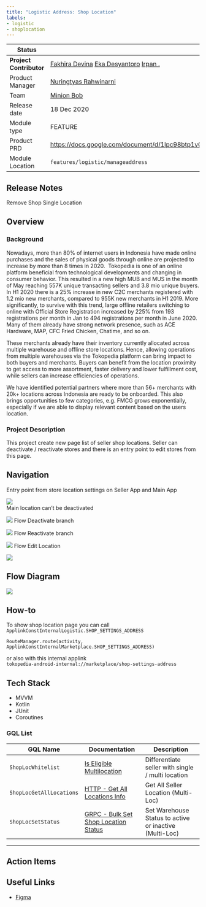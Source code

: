 ```yaml
---
title: "Logistic Address: Shop Location"
labels:
- logistic
- shoplocation
---
```


<!--left header table-->
| **Status**              | <!--start status:GREEN-->RELEASE<!--end status-->                                                                                                                                                                                                                                                          |
|-------------------------|------------------------------------------------------------------------------------------------------------------------------------------------------------------------------------------------------------------------------------------------------------------------------------------------------------|
| **Project Contributor** | [Fakhira Devina](https://tokopedia.atlassian.net/wiki/people/61077e53b704b40068e80a8e?ref=confluence) [Eka Desyantoro](https://tokopedia.atlassian.net/wiki/people/6283196bd9ddcc006e9c7a85?ref=confluence) [Irpan .](https://tokopedia.atlassian.net/wiki/people/6253578a3bf0f0007015669c?ref=confluence) |
| Product Manager         | [Nuringtyas Rahwinarni](https://tokopedia.atlassian.net/wiki/people/5f58b98ed2c77e0075ac9865?ref=confluence)                                                                                                                                                                                               |
| Team                    | [Minion Bob](https://tokopedia.atlassian.net/people/team/2373d8a6-1afc-4f2a-aa7a-63855c273051)                                                                                                                                                                                                             |
| Release date            | 18 Dec 2020                                                                                                                                                                                                                                                                                                |
| Module type             | <!--start status:YELLOW-->FEATURE<!--end status-->                                                                                                                                                                                                                                                         |
| Product PRD             | <https://docs.google.com/document/d/1lpc98btp1vOgFcTrCllUc3qrS23AF8vlz2ebFyt6i7s/edit#heading=h.i6nxfhanqq70>                                                                                                                                                                                              |
| Module Location         | `features/logistic/manageaddress`                                                                                                                                                                                                                                                                          |

<!--toc-->

## Release Notes

<!--start expand:1 September 2023-->
Remove Shop Single Location
<!--end expand-->

<!--start expand:18 Dec 2020-->

<!--end expand-->

## Overview

### Background

Nowadays, more than 80% of internet users in Indonesia have made online purchases and the sales of physical goods through online are projected to increase by more than 8 times in 2020.  Tokopedia is one of an online platform beneficial from technological developments and changing in consumer behavior. This resulted in a new high MUB and MUS in the month of May reaching 557K unique transacting sellers and 3.8 mio unique buyers. In H1 2020 there is a 25% increase in new C2C merchants registered with 1.2 mio new merchants, compared to 955K new merchants in H1 2019. More significantly, to survive with this trend, large offline retailers switching to online with Official Store Registration increased by 225% from 193 registrations per month in Jan to 494 registrations per month in June 2020. Many of them already have strong network presence, such as ACE Hardware, MAP, CFC Fried Chicken, Chatime, and so on.

These merchants already have their inventory currently allocated across multiple warehouse and offline store locations. Hence, allowing operations from multiple warehouses via the Tokopedia platform can bring impact to both buyers and merchants. Buyers can benefit from the location proximity to get access to more assortment, faster delivery and lower fulfillment cost, while sellers can increase efficiencies of operations.

We have identified potential partners where more than 56+ merchants with 20k+ locations across Indonesia are ready to be onboarded. This also brings opportunities to few categories, e.g. FMCG grows exponentially, especially if we are able to display relevant content based on the users location.

### Project Description

This project create new page list of seller shop locations. Seller can deactivate / reactivate stores and there is an entry point to edit stores from this page.

## Navigation

Entry point from store location settings on Seller App and Main App 

![](../res/shoplocation/navigation_one.png)  
Main location can’t be deactivated

![](../res/shoplocation/navigation_two.png)
Flow Deactivate branch

![](../res/shoplocation/navigation_three.png)
Flow Reactivate branch

![](../res/shoplocation/navigation_four.png)
Flow Edit Location

![](../res/shoplocation/navigation_five.png)

## Flow Diagram

![](../res/shoplocation/shoplocation_drawio.png)

## How-to

To show shop location page you can call `ApplinkConstInternalLogistic.SHOP_SETTINGS_ADDRESS` 



```
RouteManager.route(activity, ApplinkConstInternalMarketplace.SHOP_SETTINGS_ADDRESS)
```

or also with this internal applink  
`tokopedia-android-internal://marketplace/shop-settings-address`

## Tech Stack

- MVVM
- Kotlin
- JUnit
- Coroutines

### GQL List



| **GQL Name** | **Documentation** | **Description** |
| --- | --- | --- |
| `ShopLocWhitelist` | [Is Eligible Multilocation](https://tokopedia.atlassian.net/wiki/spaces/LG/pages/1098123039/Is+Eligible+Multilocation)  | Differentiate seller with single / multi location |
| `ShopLocGetAllLocations` | [HTTP - Get All Locations Info](https://tokopedia.atlassian.net/wiki/spaces/LG/pages/987562519/HTTP+-+Get+All+Locations+Info)  | Get All Seller Location (Multi-Loc) |
| `ShopLocSetStatus` | [GRPC - Bulk Set Shop Location Status](https://tokopedia.atlassian.net/wiki/spaces/LG/pages/963754852/GRPC+-+Bulk+Set+Shop+Location+Status)  | Set Warehouse Status to active or inactive (Multi-Loc) |



---

## Action Items

## Useful Links

- [Figma](https://www.figma.com/file/dBAnwVyjDUOO4llvBnzXaS/Shipping-Editor-x-Location-v2.0---Multi-Location?node-id=341%3A17897&t=L5IbuZ9frUG6v33u-0)
